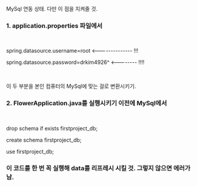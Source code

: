 MySql 연동 상태. 다만 이 점을 지켜줄 것.

<h3> 1. application.properties 파일에서 </h3><br>

<p>spring.datasource.username=root <-------------- !!!</p>
<p>spring.datasource.password=drkim4926^ <-------- !!!!</p><br>

<p>이 두 부분을 본인 컴퓨터의 MySql에 맞는 걸로 변환시키기.</p>

<h3>2. FlowerApplication.java를 실행시키기 이전에 MySql에서</h3><br>

<p>drop schema if exists firstproject_db;</p>
<p>create schema firstproject_db;</p>
<p>use firstproject_db;</p>

<h3>이 코드를 한 번 꼭 실행해 data를 리프레시 시킬 것. 그렇지 않으면 에러가 남.</h3>

